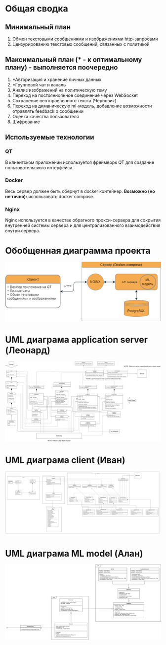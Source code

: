 # Общая сводка
## Минимальный план
1. Обмен текстовыми сообщениями и изображениями http-запросами
2. Цензурированию текстовых сообщений, связанных с политикой
## Максимальный план (* - к оптимальному плану) - выполняется поочередно
1. *Авторизация и хранение личных данных
2. *Групповой чат и каналы
3. Анализ изображений на политическую тему
4. Переход на постоянноянное соединение через WebSocket
5. Сохранение неотправленного текста (Черновик)
6. Переход на диманическую ml-модель, добавление возможности отравлять feedback о сообщении
7. Оценка качества пользователя
8. Шифрование
## Используемые технологии
### **QT** 
В клиентском приложении используется фреймворк QT для создание пользовательского интерфейса.
### **Docker**
Весь сервер должен быть обернут в docker контейнер. **Возможно (но не точно):** использовать docker compose.
### **Nginx**
Nginx используется в качестве обратного прокси-сервера для сокрытия внутренней системы сервера и для централизованного взаимодействия внутри сервера.

# Обобщенная диаграмма проекта
![Project](img/Project.png)  
# UML диаграма application server (Леонард)
![UML_ApiServer](img/UML_ApiServer.png)  
# UML диаграма client (Иван)
![UML_Client](img/UML_Client.jpg) 
# UML диаграма ML model (Алан)
![UML_ML](img/UML_ML.png)
